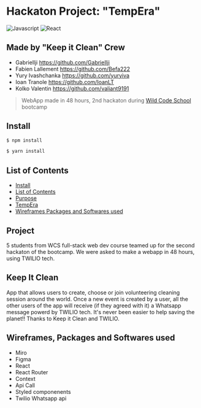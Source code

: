 # Hackaton Project: "TempEra"
![Javascript](https://aleen42.github.io/badges/src/javascript.svg)
![React](https://aleen42.github.io/badges/src/react.svg)

## Made by "Keep it Clean" Crew
- Gabriellji https://github.com/Gabriellji
- Fabien Lallement https://github.com/Befa222
- Yury Ivashchanka https://github.com/yuryiva
- Ioan Tranole https://github.com/IoanLT
- Kolko Valentin https://github.com/valiant9191

> WebApp made in 48 hours, 2nd hackaton during [Wild Code School](https://www.wildcodeschool.com/) bootcamp

## Install
```bash
$ npm install

$ yarn install
```

## List of Contents
- [Install](#install)
- [List of Contents](#list-of-contents)
- [Purpose](#purpose)
- [TempEra](#tempera)
- [Wireframes Packages and Softwares used](#wireframes-packages-and-softwares-used)

## Project
5 students from WCS full-stack web dev course teamed up for the second hackaton of the bootcamp. We were asked to make a webapp in 48 hours, using TWILIO tech.

## Keep It Clean
App that allows users to create, choose or join volunteering cleaning session around the world. 
Once a new event is created by a user, all the other users of the app will receive (if they agreed with it) a Whatsapp message powerd by TWILIO tech.
It's never been easier to help saving the planet!! Thanks to Keep it Clean and TWILIO.

## Wireframes, Packages and Softwares used
- Miro
- Figma
- React
- React Router
- Context
- Api Call
- Styled componenents
- Twilio Whatsapp api


